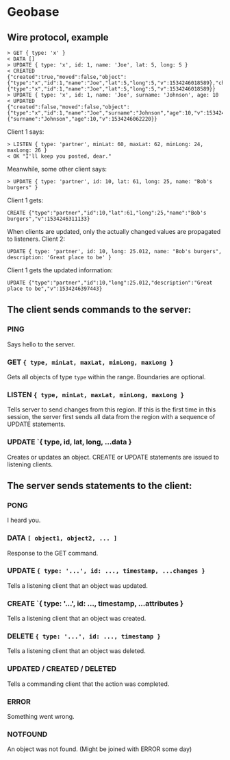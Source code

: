 # Geobase

## Wire protocol, example

```
> GET { type: 'x' }
< DATA []
> UPDATE { type: 'x', id: 1, name: 'Joe', lat: 5, long: 5 }
< CREATED
{"created":true,"moved":false,"object":{"type":"x","id":1,"name":"Joe","lat":5,"long":5,"v":1534246018589},"changes":{"type":"x","id":1,"name":"Joe","lat":5,"long":5,"v":1534246018589}}
> UPDATE { type: 'x', id: 1, name: 'Joe', surname: 'Johnson', age: 10
< UPDATED
{"created":false,"moved":false,"object":{"type":"x","id":1,"name":"Joe","surname":"Johnson","age":10,"v":1534246062220},"changes":{"surname":"Johnson","age":10,"v":1534246062220}}
```

Client 1 says:
```
> LISTEN { type: 'partner', minLat: 60, maxLat: 62, minLong: 24, maxLong: 26 }
< OK "I'll keep you posted, dear."
```

Meanwhile, some other client says:
```
> UPDATE { type: 'partner', id: 10, lat: 61, long: 25, name: "Bob's burgers" }
```

Client 1 gets:
```
CREATE {"type":"partner","id":10,"lat":61,"long":25,"name":"Bob's
burgers","v":1534246311133}
```

When clients are updated, only the actually changed values are propagated
to listeners. Client 2:

```
UPDATE { type: 'partner', id: 10, long: 25.012, name: "Bob's burgers", description: 'Great place to be' }
```

Client 1 gets the updated information:
```
UPDATE {"type":"partner","id":10,"long":25.012,"description":"Great place to be","v":1534246397443}
```

## The client sends commands to the server:

### PING

Says hello to the server.

### GET `{ type, minLat, maxLat, minLong, maxLong }`

Gets all objects of type `type` within the range. Boundaries are
optional.

### LISTEN `{ type, minLat, maxLat, minLong, maxLong }`

Tells server to send changes from this region. If this is the first time
in this session, the server first sends all data from the region with a
sequence of UPDATE statements.

### UPDATE `{ type, id, lat, long, ...data }

Creates or updates an object. CREATE or UPDATE statements are issued to
listening clients.

## The server sends statements to the client:

### PONG

I heard you.

### DATA `[ object1, object2, ... ]`

Response to the GET command.

### UPDATE `{ type: '...', id: ..., timestamp, ...changes }`

Tells a listening client that an object was updated.

### CREATE `{ type: '...', id: ..., timestamp, ...attributes }

Tells a listening client that an object was created.

### DELETE `{ type: '...', id: ..., timestamp }`

Tells a listening client that an object was deleted.

### UPDATED / CREATED / DELETED

Tells a commanding client that the action was completed.

### ERROR

Something went wrong.

### NOTFOUND

An object was not found. (Might be joined with ERROR some day)

